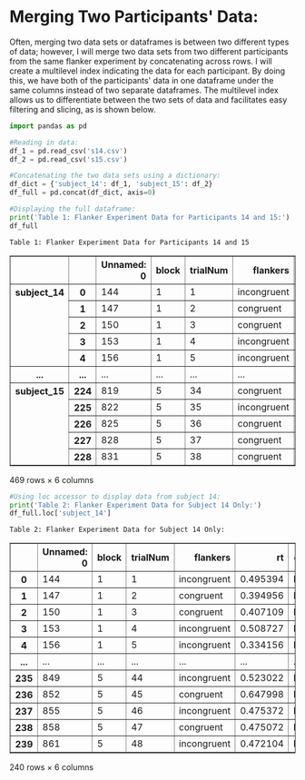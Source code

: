 # Merging Two Participants' Data:

Often, merging two data sets or dataframes is between two different types of data; however, I will merge two data sets from two different participants from the same flanker experiment by concatenating across rows. I will create a multilevel index indicating the data for each participant. By doing this, we have both of the participants' data in one dataframe under the same columns instead of two separate dataframes. The multilevel index allows us to differentiate between the two sets of data and facilitates easy filtering and slicing, as is shown below. 


```python
import pandas as pd
```


```python
#Reading in data:
df_1 = pd.read_csv('s14.csv')
df_2 = pd.read_csv('s15.csv')

#Concatenating the two data sets using a dictionary:
df_dict = {'subject_14': df_1, 'subject_15': df_2}
df_full = pd.concat(df_dict, axis=0)

#Displaying the full dataframe:
print('Table 1: Flanker Experiment Data for Participants 14 and 15:')
df_full

```

    Table 1: Flanker Experiment Data for Participants 14 and 15





<div>
<style scoped>
    .dataframe tbody tr th:only-of-type {
        vertical-align: middle;
    }

    .dataframe tbody tr th {
        vertical-align: top;
    }

    .dataframe thead th {
        text-align: right;
    }
</style>
<table border="1" class="dataframe">
  <thead>
    <tr style="text-align: right;">
      <th></th>
      <th></th>
      <th>Unnamed: 0</th>
      <th>block</th>
      <th>trialNum</th>
      <th>flankers</th>
      <th>rt</th>
      <th>error</th>
    </tr>
  </thead>
  <tbody>
    <tr>
      <th rowspan="5" valign="top">subject_14</th>
      <th>0</th>
      <td>144</td>
      <td>1</td>
      <td>1</td>
      <td>incongruent</td>
      <td>0.495394</td>
      <td>False</td>
    </tr>
    <tr>
      <th>1</th>
      <td>147</td>
      <td>1</td>
      <td>2</td>
      <td>congruent</td>
      <td>0.394956</td>
      <td>False</td>
    </tr>
    <tr>
      <th>2</th>
      <td>150</td>
      <td>1</td>
      <td>3</td>
      <td>congruent</td>
      <td>0.407109</td>
      <td>False</td>
    </tr>
    <tr>
      <th>3</th>
      <td>153</td>
      <td>1</td>
      <td>4</td>
      <td>incongruent</td>
      <td>0.508727</td>
      <td>False</td>
    </tr>
    <tr>
      <th>4</th>
      <td>156</td>
      <td>1</td>
      <td>5</td>
      <td>incongruent</td>
      <td>0.334156</td>
      <td>False</td>
    </tr>
    <tr>
      <th>...</th>
      <th>...</th>
      <td>...</td>
      <td>...</td>
      <td>...</td>
      <td>...</td>
      <td>...</td>
      <td>...</td>
    </tr>
    <tr>
      <th rowspan="5" valign="top">subject_15</th>
      <th>224</th>
      <td>819</td>
      <td>5</td>
      <td>34</td>
      <td>congruent</td>
      <td>0.301171</td>
      <td>False</td>
    </tr>
    <tr>
      <th>225</th>
      <td>822</td>
      <td>5</td>
      <td>35</td>
      <td>incongruent</td>
      <td>0.524165</td>
      <td>False</td>
    </tr>
    <tr>
      <th>226</th>
      <td>825</td>
      <td>5</td>
      <td>36</td>
      <td>congruent</td>
      <td>0.399177</td>
      <td>False</td>
    </tr>
    <tr>
      <th>227</th>
      <td>828</td>
      <td>5</td>
      <td>37</td>
      <td>congruent</td>
      <td>0.363240</td>
      <td>False</td>
    </tr>
    <tr>
      <th>228</th>
      <td>831</td>
      <td>5</td>
      <td>38</td>
      <td>congruent</td>
      <td>0.416024</td>
      <td>False</td>
    </tr>
  </tbody>
</table>
<p>469 rows × 6 columns</p>
</div>




```python
#Using loc accessor to display data from subject 14:
print('Table 2: Flanker Experiment Data for Subject 14 Only:')
df_full.loc['subject_14']
```

    Table 2: Flanker Experiment Data for Subject 14 Only:





<div>
<style scoped>
    .dataframe tbody tr th:only-of-type {
        vertical-align: middle;
    }

    .dataframe tbody tr th {
        vertical-align: top;
    }

    .dataframe thead th {
        text-align: right;
    }
</style>
<table border="1" class="dataframe">
  <thead>
    <tr style="text-align: right;">
      <th></th>
      <th>Unnamed: 0</th>
      <th>block</th>
      <th>trialNum</th>
      <th>flankers</th>
      <th>rt</th>
      <th>error</th>
    </tr>
  </thead>
  <tbody>
    <tr>
      <th>0</th>
      <td>144</td>
      <td>1</td>
      <td>1</td>
      <td>incongruent</td>
      <td>0.495394</td>
      <td>False</td>
    </tr>
    <tr>
      <th>1</th>
      <td>147</td>
      <td>1</td>
      <td>2</td>
      <td>congruent</td>
      <td>0.394956</td>
      <td>False</td>
    </tr>
    <tr>
      <th>2</th>
      <td>150</td>
      <td>1</td>
      <td>3</td>
      <td>congruent</td>
      <td>0.407109</td>
      <td>False</td>
    </tr>
    <tr>
      <th>3</th>
      <td>153</td>
      <td>1</td>
      <td>4</td>
      <td>incongruent</td>
      <td>0.508727</td>
      <td>False</td>
    </tr>
    <tr>
      <th>4</th>
      <td>156</td>
      <td>1</td>
      <td>5</td>
      <td>incongruent</td>
      <td>0.334156</td>
      <td>False</td>
    </tr>
    <tr>
      <th>...</th>
      <td>...</td>
      <td>...</td>
      <td>...</td>
      <td>...</td>
      <td>...</td>
      <td>...</td>
    </tr>
    <tr>
      <th>235</th>
      <td>849</td>
      <td>5</td>
      <td>44</td>
      <td>incongruent</td>
      <td>0.523022</td>
      <td>False</td>
    </tr>
    <tr>
      <th>236</th>
      <td>852</td>
      <td>5</td>
      <td>45</td>
      <td>congruent</td>
      <td>0.647998</td>
      <td>False</td>
    </tr>
    <tr>
      <th>237</th>
      <td>855</td>
      <td>5</td>
      <td>46</td>
      <td>incongruent</td>
      <td>0.475372</td>
      <td>False</td>
    </tr>
    <tr>
      <th>238</th>
      <td>858</td>
      <td>5</td>
      <td>47</td>
      <td>congruent</td>
      <td>0.475072</td>
      <td>False</td>
    </tr>
    <tr>
      <th>239</th>
      <td>861</td>
      <td>5</td>
      <td>48</td>
      <td>incongruent</td>
      <td>0.472104</td>
      <td>False</td>
    </tr>
  </tbody>
</table>
<p>240 rows × 6 columns</p>
</div>


